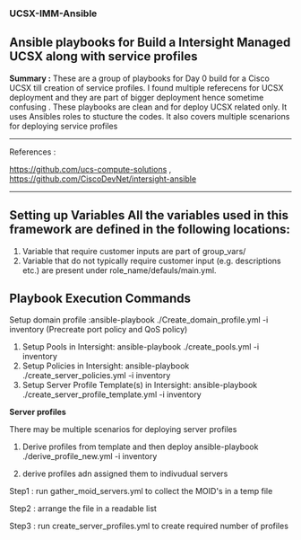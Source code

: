 ### UCSX-IMM-Ansible

Ansible playbooks for Build a Intersight Managed UCSX along with service profiles
-------------



**Summary :** These are a group of playbooks for Day 0 build for a Cisco UCSX till creation of service profiles. I found multiple referecens for UCSX deployment and they are part of bigger deployment hence sometime confusing . These playbooks are clean and for deploy UCSX related only. It uses Ansibles roles to stucture the codes. It also covers multiple scenarions for deploying service profiles

-----



References :

https://github.com/ucs-compute-solutions
, https://github.com/CiscoDevNet/intersight-ansible

-----------------



**Setting up Variables All the variables used in this framework are defined in the following locations:**
-----------------



1. Variable that require customer inputs are part of group_vars/ 
2. Variable that do not typically require customer input (e.g. descriptions etc.) are present under role_name/defauls/main.yml.

**Playbook Execution Commands**
-----------------
Setup domain profile :ansible-playbook ./Create_domain_profile.yml -i inventory  (Precreate port policy and QoS policy)

1. Setup Pools in Intersight: ansible-playbook ./create_pools.yml -i inventory 
2. Setup Policies in Intersight: ansible-playbook ./create_server_policies.yml -i inventory 
3. Setup Server Profile Template(s) in Intersight: ansible-playbook ./create_server_profile_template.yml -i inventory



**Server profiles**

There may be multiple scenarios for deploying server profiles 

1) Derive profiles from template and then deploy 
ansible-playbook ./derive_profile_new.yml -i inventory

2) derive profiles adn assigned them to indivudual servers
   
  Step1 :  run  gather_moid_servers.yml to collect the MOID's in a temp file 
  
  Step2 : arrange the file in a readable list
  
  Step3 : run create_server_profiles.yml to create required number of profiles
